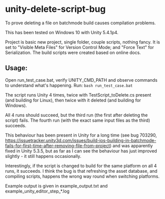 # unity-delete-script-bug
To prove deleting a file on batchmode build causes compilation problems.

This has been tested on Windows 10 with Unity 5.4.1p4.

Project is basic new project, single folder, couple scripts, nothing fancy.
It is set to "Visible Meta Files" for Version Control Mode; and "Force Text" for Serialization.
The build scripts were created based on online docs.

## Usage:
Open run_test_case.bat, verify UNITY_CMD_PATH and observe commands to understand what's happening.
Run:
`bash run_test_case.bat`

The script runs Unity 4 times, twice with TestScript_toDelete.cs present (and building for Linux), then twice with it deleted (and building for Windows).

All 4 runs should succeed, but the third run (the first after deleting the script) fails. The fourth run (with the exact same input files as the third) succeeds.

This behaviour has been present in Unity for a long time (see bug 703290, https://issuetracker.unity3d.com/issues/build-ios-building-in-batchmode-fails-for-first-time-after-removing-file-from-project) and was apparently fixed in Unity 5.3.5, but as far as I can see the behaviour has just improved slightly - it still happens occasionally.

Interestingly, if the script is changed to build for the same platform on all 4 runs, it succeeds. I think the bug is that refreshing the asset database, and compiling scripts, happens the wrong way round when switching platforms.

Example output is given in example_output.txt and example_unity_editor_step_\*.log
